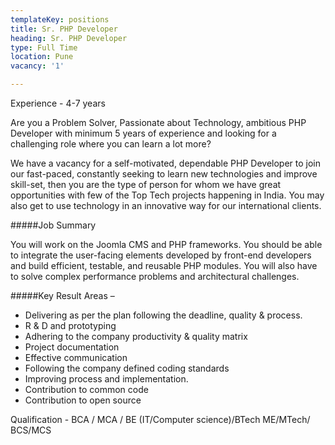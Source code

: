 ```yaml
---
templateKey: positions
title: Sr. PHP Developer
heading: Sr. PHP Developer
type: Full Time
location: Pune
vacancy: '1'

---
```


Experience - 4-7 years

Are you a Problem Solver, Passionate about Technology, ambitious PHP Developer with minimum 5 years of experience and looking for a challenging role where you can learn a lot more?

We have a vacancy for a self-motivated, dependable PHP Developer to join our fast-paced, constantly seeking to learn new technologies and improve skill-set, then you are the type of person for whom we have great opportunities with few of the Top Tech projects happening in India. You may also get to use technology in an innovative way for our international clients. 

#####Job Summary

You will work on the Joomla CMS and PHP frameworks. You should be able to integrate the user-facing elements developed by front-end developers and build efficient, testable, and reusable PHP modules. You will also have to solve complex performance problems and architectural challenges.

#####Key Result Areas –
* Delivering as per the plan following the deadline, quality & process.
* R & D and prototyping
* Adhering to the company productivity & quality matrix
* Project documentation 
* Effective communication
* Following the company defined coding standards
* Improving process and implementation. 
* Contribution to common code
* Contribution to open source 

Qualification - BCA / MCA / BE (IT/Computer science)/BTech ME/MTech/ BCS/MCS